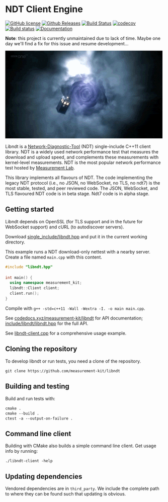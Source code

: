 # NDT Client Engine

[![GitHub license](https://img.shields.io/github/license/measurement-kit/libndt.svg)](https://raw.githubusercontent.com/measurement-kit/libndt/master/LICENSE) [![Github Releases](https://img.shields.io/github/release/measurement-kit/libndt.svg)](https://github.com/measurement-kit/libndt/releases) [![Build Status](https://img.shields.io/travis/measurement-kit/libndt/master.svg?label=travis)](https://travis-ci.org/measurement-kit/libndt) [![codecov](https://codecov.io/gh/measurement-kit/libndt/branch/master/graph/badge.svg)](https://codecov.io/gh/measurement-kit/libndt) [![Build status](https://img.shields.io/appveyor/ci/bassosimone/libndt/master.svg?label=appveyor)](https://ci.appveyor.com/project/bassosimone/libndt/branch/master) [![Documentation](https://codedocs.xyz/measurement-kit/libndt.svg)](https://codedocs.xyz/measurement-kit/libndt/)

**Note**: this project is currently unmaintained due to lack of time. Maybe
one day we'll find a fix for this issue and resume development...

![It's not supposed to make that noise. You leave the brakes on.](docs/tardis.gif)

Libndt is a [Network-Diagnostic-Tool](
https://github.com/ndt-project/ndt/wiki/NDTProtocol) (NDT) single-include
C++11 client library. NDT is a widely used network performance test that
measures the download and upload speed, and complements these measurements
with kernel-level measurements. NDT is the most popular network performance
test hosted by [Measurement Lab](https://www.measurementlab.net/).

This library implements all flavours of NDT. The code implementing the
legacy NDT protocol (i.e., no JSON, no WebSocket, no TLS, no ndt7) is
the most stable, tested, and peer reviewed code. The JSON, WebSocket, and
TLS flavoured NDT code is in beta stage. Ndt7 code is in alpha stage.

## Getting started

Libndt depends on OpenSSL (for TLS support and in the future for
WebSocket support) and cURL (to autodiscover servers).

Download [single_include/libndt.hpp](
https://github.com/measurement-kit/libndt/blob/master/single_include/libndt.hpp) and
put it in the current working directory.

This example runs a NDT download-only nettest with a nearby server. Create
a file named `main.cpp` with this content.

```C++
#include "libndt.hpp"

int main() {
  using namespace measurement_kit;
  libndt::Client client;
  client.run();
}
```

Compile with `g++ -std=c++11 -Wall -Wextra -I. -o main main.cpp`.

See [codedocs.xyz/measurement-kit/libndt](
https://codedocs.xyz/measurement-kit/libndt/) for API documentation;
[include/libndt/libndt.hpp](include/libndt/libndt.hpp) for the full API.

See [libndt-client.cpp](libndt-client.cpp) for a comprehensive usage example.

## Cloning the repository

To develop libndt or run tests, you need a clone of the repository.

```
git clone https://github.com/measurement-kit/libndt
```

## Building and testing

Build and run tests with:

```
cmake .
cmake --build .
ctest -a --output-on-failure .
```

## Command line client 

Building with CMake also builds a simple command line client. Get usage info
by running:

```
./libndt-client -help
```

## Updating dependencies

Vendored dependencies are in `third_party`. We include the complete path to
where they can be found such that updating is obvious.
